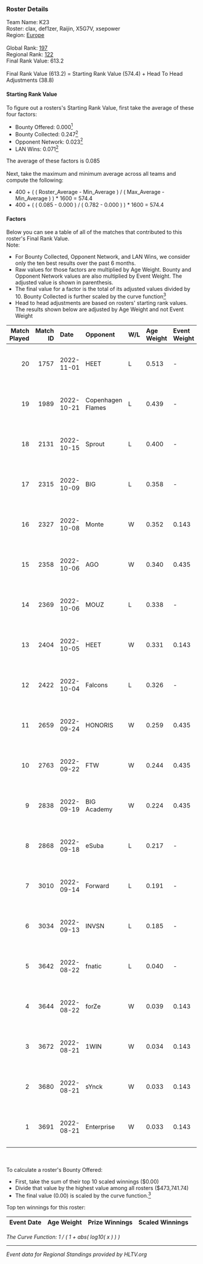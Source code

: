 ### Roster Details<br />
Team Name: K23<br />
Roster: clax, def1zer, Raijin, X5G7V, xsepower<br />
Region: [Europe]( ../standings_europe.md)<br />
<br />
Global Rank: [197](../standings_global.md)<br />
Regional Rank: [122]( ../standings_europe.md)<br />
Final Rank Value:  613.2<br />
<br />
Final Rank Value (613.2) = Starting Rank Value (574.4) + Head To Head Adjustments (38.8)<br />

#### Starting Rank Value<br />
To figure out a rosters's Starting Rank Value, first take the average of these four factors:<br />
- Bounty Offered: 0.000[<sup>1</sup>](#table2)
- Bounty Collected: 0.247[<sup>2</sup>](#table1)
- Opponent Network: 0.023[<sup>2</sup>](#table1)
- LAN Wins: 0.071[<sup>2</sup>](#table1)

The average of these factors is 0.085<br />
<br />
Next, take the maximum and minimum average across all teams and compute the following:<br />
- 400 + ( ( Roster_Average - Min_Average ) / ( Max_Average - Min_Average ) ) * 1600 = 574.4
- 400 + ( ( 0.085 - 0.000 ) / ( 0.782 - 0.000 ) ) * 1600 = 574.4


#### Factors<br />
Below you can see a table of all of the matches that contributed to this roster's Final Rank Value.<br />
Note:<br />

- For Bounty Collected, Opponent Network, and LAN Wins, we consider only the ten best results over the past 6 months.
- Raw values for those factors are multiplied by Age Weight. Bounty and Opponent Network values are also multiplied by Event Weight. The adjusted value is shown in parenthesis.
- The final value for a factor is the total of its adjusted values divided by 10. Bounty Collected is further scaled by the curve function[<sup>3</sup>](#curveFunction)
- Head to head adjustments are based on rosters' starting rank values. The results shown below are adjusted by Age Weight and not Event Weight
<span id="table1"></span><br />


| Match Played | Match ID | Date       | Opponent          | W/L | Age Weight | Event Weight | Bounty Collected | Opponent Network | LAN Wins  | H2H Adj. | Roster                                 |
| -: | -: | :- | :- | :- | :- | :- | :- | :- | :- | -: | :- |
|           20 |     1757 | 2022-11-01 | HEET              | L   | 0.513      | -            | -                | -                | -         |    -2.14 | clax, def1zer, Raijin, X5G7V, xsepower |
|           19 |     1989 | 2022-10-21 | Copenhagen Flames | L   | 0.439      | -            | -                | -                | -         |    -1.54 | clax, def1zer, Raijin, X5G7V, xsepower |
|           18 |     2131 | 2022-10-15 | Sprout            | L   | 0.400      | -            | -                | -                | -         |    -0.59 | clax, FinigaN, Raijin, X5G7V, xsepower |
|           17 |     2315 | 2022-10-09 | BIG               | L   | 0.358      | -            | -                | -                | -         |    -0.15 | clax, FinigaN, Raijin, X5G7V, xsepower |
|           16 |     2327 | 2022-10-08 | Monte             | W   | 0.352      | 0.143        | 0.010 (0.000)    | 0.042 (0.002)    | 1 (0.352) |     7.13 | clax, FinigaN, Raijin, X5G7V, xsepower |
|           15 |     2358 | 2022-10-06 | AGO               | W   | 0.340      | 0.435        | 0.005 (0.001)    | 0.328 (0.049)    | 0 (0.000) |     7.75 | clax, FinigaN, Raijin, X5G7V, xsepower |
|           14 |     2369 | 2022-10-06 | MOUZ              | L   | 0.338      | -            | -                | -                | -         |    -0.24 | clax, FinigaN, Raijin, X5G7V, xsepower |
|           13 |     2404 | 2022-10-05 | HEET              | W   | 0.331      | 0.143        | 0.028 (0.001)    | 0.250 (0.012)    | 1 (0.331) |     9.19 | clax, FinigaN, Raijin, X5G7V, xsepower |
|           12 |     2422 | 2022-10-04 | Falcons           | L   | 0.326      | -            | -                | -                | -         |    -1.05 | clax, FinigaN, Raijin, X5G7V, xsepower |
|           11 |     2659 | 2022-09-24 | HONORIS           | W   | 0.259      | 0.435        | 0.011 (0.001)    | 0.748 (0.084)    | 0 (0.000) |     6.79 | clax, FinigaN, Raijin, X5G7V, xsepower |
|           10 |     2763 | 2022-09-22 | FTW               | W   | 0.244      | 0.435        | 0.026 (0.003)    | 0.300 (0.032)    | 0 (0.000) |     6.49 | clax, FinigaN, Raijin, X5G7V, xsepower |
|            9 |     2838 | 2022-09-19 | BIG Academy       | W   | 0.224      | 0.435        | 0.020 (0.002)    | 0.434 (0.042)    | 0 (0.000) |     6.56 | clax, FinigaN, Raijin, X5G7V, xsepower |
|            8 |     2868 | 2022-09-18 | eSuba             | L   | 0.217      | -            | -                | -                | -         |    -0.81 | clax, FinigaN, Raijin, X5G7V, xsepower |
|            7 |     3010 | 2022-09-14 | Forward           | L   | 0.191      | -            | -                | -                | -         |    -1.46 | clax, FinigaN, Raijin, X5G7V, xsepower |
|            6 |     3034 | 2022-09-13 | INVSN             | L   | 0.185      | -            | -                | -                | -         |    -0.73 | clax, FinigaN, Raijin, X5G7V, xsepower |
|            5 |     3642 | 2022-08-22 | fnatic            | L   | 0.040      | -            | -                | -                | -         |    -0.01 | clax, FinigaN, Raijin, X5G7V, xsepower |
|            4 |     3644 | 2022-08-22 | forZe             | W   | 0.039      | 0.143        | 0.047 (0.000)    | 0.708 (0.004)    | 0 (0.000) |     1.12 | clax, FinigaN, Raijin, X5G7V, xsepower |
|            3 |     3672 | 2022-08-21 | 1WIN              | W   | 0.034      | 0.143        | 0.023 (0.000)    | 0.313 (0.002)    | 0 (0.000) |     0.88 | clax, FinigaN, Raijin, X5G7V, xsepower |
|            2 |     3680 | 2022-08-21 | sYnck             | W   | 0.033      | 0.143        | 0.002 (0.000)    | 0.397 (0.002)    | 0 (0.000) |     0.76 | clax, FinigaN, Raijin, X5G7V, xsepower |
|            1 |     3691 | 2022-08-21 | Enterprise        | W   | 0.033      | 0.143        | 0.042 (0.000)    | 0.193 (0.001)    | 0 (0.000) |     0.87 | clax, FinigaN, Raijin, X5G7V, xsepower |

<br />
<span id="table2"></span><br />
To calculate a roster's Bounty Offered:<br />

- First, take the sum of their top 10 scaled winnings ($0.00)
- Divide that value by the highest value among all rosters ($473,741.74)
- The final value (0.00) is scaled by the curve function.[<sup>3</sup>](#curveFunction)

Top ten winnings for this roster:<br />

| Event Date | Age Weight | Prize Winnings | Scaled Winnings |
| :- | -: | :- | :- |


<span id="curveFunction"></span>_The Curve Function: 1 / ( 1 + abs( log10( x ) ) )_<br />

---
_Event data for Regional Standings provided by HLTV.org_<br />

